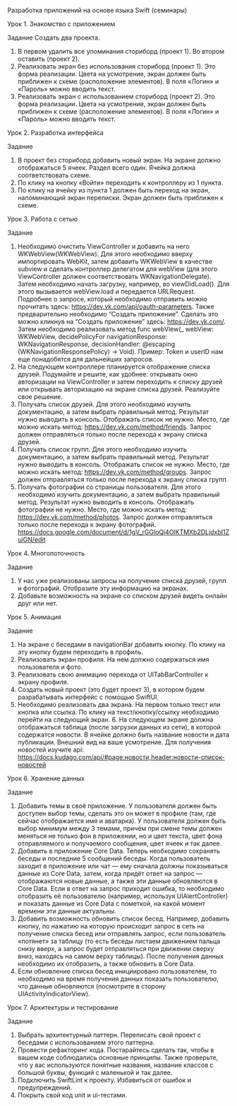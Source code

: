Разработка приложений на основе языка Swift (семинары)

Урок 1. Знакомство с приложением

Задание
Создать два проекта.
1. В первом удалить все упоминания сториборд (проект 1).
Во втором оставить (проект 2).
2. Реализовать экран без использования сториборд (проект 1).
Это форма реализации.
Цвета на усмотрение, экран должен быть приближен к схеме (расположение элементов).
В поля «Логин» и «Пароль» можно вводить текст.
3. Реализовать экран с использованием сториборд (проект 2).
Это форма реализации.
Цвета на усмотрение, экран должен быть приближен к схеме (расположение элементов).
В поля «Логин» и «Пароль» можно вводить текст.

Урок 2. Разработка интерфейса

Задание

1. В проект без сториборд добавить новый экран. На экране должно отображаться 5 ячеек. Раздел всего один. Ячейка должна соответствовать схеме.
2. По клику на кнопку «Войти» переходить к контроллеру из 1 пункта.
3. По клику на ячейку из пункта 1 должен быть переход на экран, напоминающий экран переписки. Экран должен быть приближен к схеме.

Урок 3. Работа с сетью

Задание

1. Необходимо очистить ViewController и добавить на него WKWebView(WKWebView). Для этого необходимо вверху импортировать WebKit, затем добавить WKWebView в качестве subview и сделать контроллер делегатом для webView (для этого ViewController должен соответствовать WKNavigationDelegate). Затем необходимо начать загрузку, например, во viewDidLoad(). Для этого вызывается webView.load и передается URLRequest. Подробнее о запросе, который необходимо отправить можно прочитать здесь: https://dev.vk.com/api/oauth-parameters. Также предварительно необходимо “Создать приложение”. Сделать это можно кликнув на “Создать приложение” здесь: https://dev.vk.com/. Затем необходимо реализовать метод func webView(_ webView: WKWebView, decidePolicyFor navigationResponse: WKNavigationResponse, decisionHandler: @escaping (WKNavigationResponsePolicy) -> Void). Пример:
Token и userID нам еще понадобятся для дальнейших запросов.
2. На следующем контроллере планируется отображение списка друзей. Подумайте и решите, как удобнее: открывать окно авторизации на ViewController и затем переходить к списку друзей или открывать авторизацию на экране списка друзей. Реализуйте свое решение.
3. Получать список друзей. Для этого необходимо изучить документацию, а затем выбрать правильный метод. Результат нужно выводить в консоль. Отображать список не нужно. Место, где можно искать метод: https://dev.vk.com/method/friends.
Запрос должен отправляться только после перехода к экрану списка друзей.
4. Получать список групп. Для этого необходимо изучить документацию, а затем выбрать правильный метод. Результат нужно выводить в консоль. Отображать список не нужно. Место, где можно искать метод: https://dev.vk.com/method/groups.
Запрос должен отправляться только после перехода к экрану списка групп.
5. Получать фотографии со страницы пользователя. Для этого необходимо изучить документацию, а затем выбрать правильный метод. Результат нужно выводить в консоль. Отображать фотографии не нужно. Место, где можно искать метод: https://dev.vk.com/method/photos.
Запрос должен отправляться только после перехода к экрану фотографий.
https://docs.google.com/document/d/1gV_rGGloQj4OlKTMXb2DLjdxbI1ZuiGN/edit

Урок 4. Многопоточность

Задание

1. У нас уже реализованы запросы на получение списка друзей, групп и фотографий. Отобразите эту информацию на экранах.
2. Добавьте возможность на экране со списком друзей видеть онлайн друг или нет.


Урок 5. Анимация

Задание

1. На экране с беседами в navigationBar добавить кнопку. По клику на эту кнопку будем переходить в профиль.
2. Реализовать экран профиля. На нем должно содержаться имя пользователя и фото.
3. Реализовать свою анимацию перехода от UITabBarController к экрану профиля.
4. Создать новый проект (это будет проект 3), в котором будем разрабатывать интерфейс с помощью SwiftUI.
5. Необходимо реализовать два экрана. На первом только текст или кнопка или ссылка. По клику на текст/кнопку/ссылку необходимо перейти на следующий экран. 6. На следующем экране должна отображаться таблица (после загрузки данных из сети), в которой содержатся новости. В ячейке должно быть название новости и дата публикации. Внешний вид на ваше усмотрение.
Для получения новостей изучите api: https://docs.kudago.com/api/#page:новости,header:новости-список-новостей

Урок 6. Хранение данных

Задание

1. Добавить темы в своё приложение. У пользователя должен быть доступен выбор темы, сделать это он может в профиле (там, где сейчас отображается имя и аватарка).
У пользователя должен быть выбор минимум между 3 темами, причём при смене темы должен меняться не только фон в приложении, но и цвет текста, цвет фона отправляемого и получаемого сообщения, цвет ячеек и так далее.
2. Добавить в приложение Core Data. Теперь необходимо сохранять беседы и последние 5 сообщений беседы.
Когда пользователь заходит в приложение или чат — ему сначала должны показываться данные из Core Data, затем, когда придёт ответ на запрос — отображаются новые данные, а также эти данные обновляются в Core Data.
Если в ответ на запрос приходит ошибка, то необходимо отобразить её пользователю (например, используя UIAlertController) и показать данные из Core Data с пометкой, на какой момент времени эти данные актуальны.
3. Добавить возможность обновить список бесед.
Например, добавить кнопку, по нажатию на которую происходит запрос в сеть на получение списка бесед или отправлять запрос, если пользователь «потянет» за таблицу (то есть беседы листаем движением пальца снизу вверх, а запрос будет отправляться при движении сверху вниз, находясь на самом верху таблицы).
После получения данных необходимо их отобразить, а также обновить в Core Data.
4. Если обновление списка бесед инициировано пользователем, то необходимо на время получения данных показать пользователю, что данные обновляются (посмотрите в сторону UIActivityIndicatorView).

Урок 7. Архитектуры и тестирование

Задание

1. Выбрать архитектурный паттерн. Переписать свой проект с беседами с использованием этого паттерна.
2. Провести рефакторинг кода. Постарайтесь сделать так, чтобы в вашем коде соблюдались основные принципы. Также проверьте, что у вас используются понятные названия, название классов с большой буквы, функций с маленькой и так далее.
3. Подключить SwiftLint к проекту. Избавиться от ошибок и предупреждений.
4. Покрыть свой код unit и ui-тестами.
